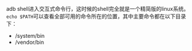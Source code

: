 adb shell进入交互式命令行，这时候的shell完全就是一个精简版的linux系统。  
`echo $PATH`可以查看全部可用的命令所在的位置，其中主要命令都在以下目录下：
* /system/bin  
* /vendor/bin
